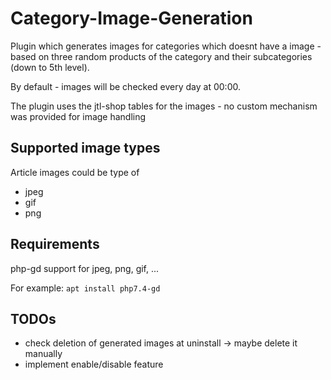 # Category-Image-Generation

Plugin which generates images for categories which doesnt have a image - based on three random products of the category
and their subcategories (down to 5th level).

By default - images will be checked every day at 00:00.

The plugin uses the jtl-shop tables for the images - no custom mechanism was provided for image handling

## Supported image types

Article images could be type of

* jpeg
* gif
* png

## Requirements

php-gd support for jpeg, png, gif, ...

For example:
``apt install php7.4-gd``

## TODOs

* check deletion of generated images at uninstall -> maybe delete it manually
* implement enable/disable feature